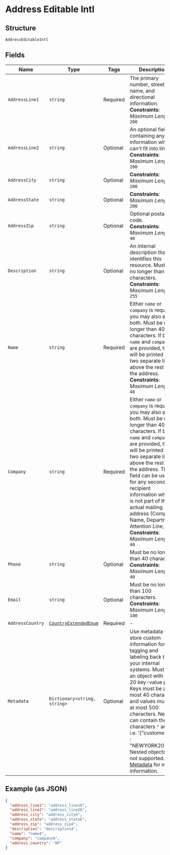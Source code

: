 
# Address Editable Intl

## Structure

`AddressEditableIntl`

## Fields

| Name | Type | Tags | Description |
|  --- | --- | --- | --- |
| `AddressLine1` | `string` | Required | The primary number, street name, and directional information.<br>**Constraints**: *Maximum Length*: `200` |
| `AddressLine2` | `string` | Optional | An optional field containing any information which can't fit into line 1.<br>**Constraints**: *Maximum Length*: `200` |
| `AddressCity` | `string` | Optional | **Constraints**: *Maximum Length*: `200` |
| `AddressState` | `string` | Optional | **Constraints**: *Maximum Length*: `200` |
| `AddressZip` | `string` | Optional | Optional postal code.<br>**Constraints**: *Maximum Length*: `40` |
| `Description` | `string` | Optional | An internal description that identifies this resource. Must be no longer than 255 characters.<br>**Constraints**: *Maximum Length*: `255` |
| `Name` | `string` | Required | Either `name` or `company` is required, you may also add both. Must be no longer than 40 characters. If both `name` and `company` are provided, they will be printed on two separate lines above the rest of the address.<br>**Constraints**: *Maximum Length*: `40` |
| `Company` | `string` | Required | Either `name` or `company` is required, you may also add both. Must be no longer than 40 characters. If both `name` and `company` are provided, they will be printed on two separate lines above the rest of the address. This field can be used for any secondary recipient information which is not part of the actual mailing address (Company Name, Department, Attention Line, etc).<br>**Constraints**: *Maximum Length*: `40` |
| `Phone` | `string` | Optional | Must be no longer than 40 characters.<br>**Constraints**: *Maximum Length*: `40` |
| `Email` | `string` | Optional | Must be no longer than 100 characters.<br>**Constraints**: *Maximum Length*: `100` |
| `AddressCountry` | [`CountryExtendedEnum`](../../doc/models/country-extended-enum.md) | Required | - |
| `Metadata` | `Dictionary<string, string>` | Optional | Use metadata to store custom information for tagging and labeling back to your internal systems. Must be an object with up to 20 key-value pairs. Keys must be at most 40 characters and values must be at most 500 characters. Neither can contain the characters `"` and `\`. i.e. '{"customer_id" : "NEWYORK2015"}' Nested objects are not supported.  See [Metadata](#section/Metadata) for more information. |

## Example (as JSON)

```json
{
  "address_line1": "address_line18",
  "address_line2": "address_line26",
  "address_city": "address_city4",
  "address_state": "address_state6",
  "address_zip": "address_zip4",
  "description": "description4",
  "name": "name4",
  "company": "company6",
  "address_country": "NP"
}
```

